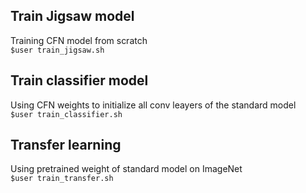 ## Train Jigsaw model  
Training CFN model from scratch  
`$user train_jigsaw.sh`  
## Train classifier model  
Using CFN weights to initialize all conv leayers of the standard model  
`$user train_classifier.sh`  
## Transfer learning    
Using pretrained weight of standard model on ImageNet  
`$user train_transfer.sh`  
